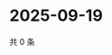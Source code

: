 # 2025-09-19

共 0 条

<!-- BEGIN ZHIHUVIDEO -->
<!-- 最后更新时间 Fri Sep 19 2025 02:16:02 GMT+0800 (China Standard Time) -->

<!-- END ZHIHUVIDEO -->
